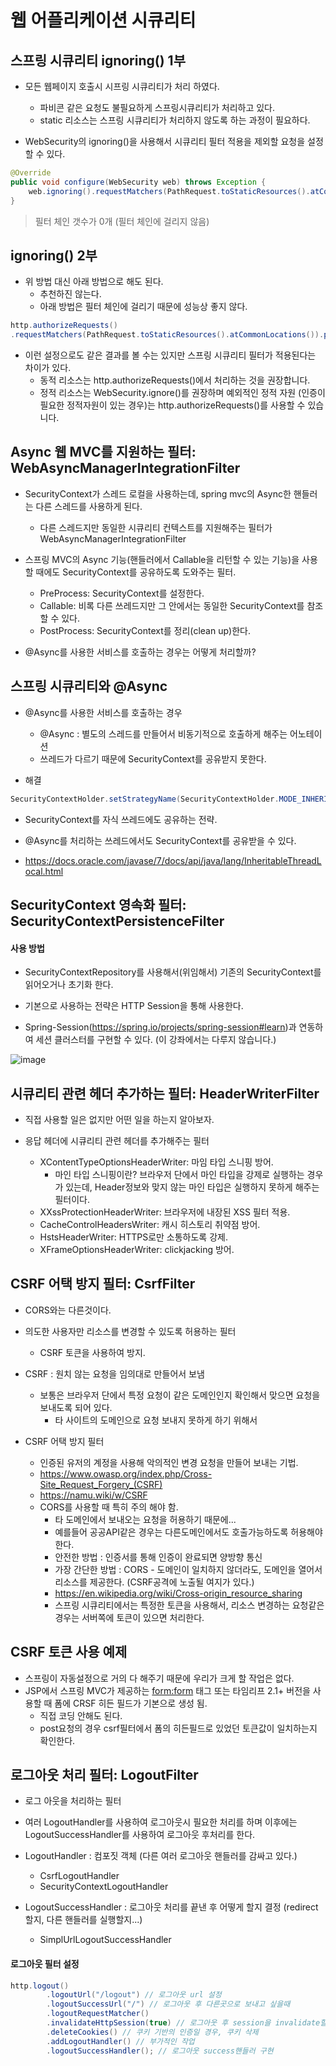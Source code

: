 # 웹 어플리케이션 시큐리티

## 스프링 시큐리티 ignoring() 1부
+ 모든 웹페이지 호출시 시프링 시큐리티가 처리 하였다.
  - 파비콘 같은 요청도 불필요하게 스프링시큐리티가 처리하고 있다.
  - static 리소스는 스프링 시큐리티가 처리하지 않도록 하는 과정이 필요하다. 

+ WebSecurity의 ignoring()을 사용해서 시큐리티 필터 적용을 제외할 요청을 설정할 수 있다.
```java
@Override
public void configure(WebSecurity web) throws Exception {
    web.ignoring().requestMatchers(PathRequest.toStaticResources().atCommonLocations());
}
```

> 필터 체인 갯수가 0개 (필터 체인에 걸리지 않음)

## ignoring() 2부

+ 위 방법 대신 아래 방법으로 해도 된다.
  - 추천하진 않는다.
  - 아래 방법은 필터 체인에 걸리기 때문에 성능상 좋지 않다.
```java
http.authorizeRequests()
.requestMatchers(PathRequest.toStaticResources().atCommonLocations()).permitAll()
```

+ 이런 설정으로도 같은 결과를 볼 수는 있지만 스프링 시큐리티 필터가 적용된다는 차이가 있다.
  - 동적 리소스는 http.authorizeRequests()에서 처리하는 것을 권장합니다.
  - 정적 리소스는 WebSecurity.ignore()를 권장하며 예외적인 정적 자원 (인증이 필요한 정적자원이 있는 경우)는 http.authorizeRequests()를 사용할 수 있습니다.

## Async 웹 MVC를 지원하는 필터: WebAsyncManagerIntegrationFilter
+ SecurityContext가 스레드 로컬을 사용하는데, spring mvc의 Async한 핸들러는 다른 스레드를 사용하게 된다.
  - 다른 스레드지만 동일한 시큐리티 컨텍스트를 지원해주는 필터가 WebAsyncManagerIntegrationFilter

+ 스프링 MVC의 Async 기능(핸들러에서 Callable을 리턴할 수 있는 기능)을 사용할 때에도 SecurityContext를 공유하도록 도와주는 필터.
  - PreProcess: SecurityContext를 설정한다.
  - Callable: 비록 다른 쓰레드지만 그 안에서는 동일한 SecurityContext를 참조할 수 있다.
  - PostProcess: SecurityContext를 정리(clean up)한다.

+ @Async를 사용한 서비스를 호출하는 경우는 어떻게 처리할까?

## 스프링 시큐리티와 @Async
+ @Async를 사용한 서비스를 호출하는 경우
  - @Async : 별도의 스레드를 만들어서 비동기적으로 호출하게 해주는 어노테이션
  - 쓰레드가 다르기 때문에 SecurityContext를 공유받지 못한다.

+ 해결
```java
SecurityContextHolder.setStrategyName(SecurityContextHolder.MODE_INHERITABLETHREADLOCAL);
```
+ SecurityContext를 자식 쓰레드에도 공유하는 전략.
+ @Async를 처리하는 쓰레드에서도 SecurityContext를 공유받을 수 있다.

+ https://docs.oracle.com/javase/7/docs/api/java/lang/InheritableThreadLocal.html

## SecurityContext 영속화 필터: SecurityContextPersistenceFilter

#### 사용 방법
+ SecurityContextRepository를 사용해서(위임해서) 기존의 SecurityContext를 읽어오거나 초기화 한다.

+ 기본으로 사용하는 전략은 HTTP Session을 통해 사용한다.
+ Spring-Session(https://spring.io/projects/spring-session#learn)과 연동하여 세션 클러스터를 구현할 수 있다. (이 강좌에서는 다루지 않습니다.)

![image](https://user-images.githubusercontent.com/49984996/148961921-6619bfaa-86b6-41f6-b449-d27083808120.png)

## 시큐리티 관련 헤더 추가하는 필터: HeaderWriterFilter
+ 직접 사용할 일은 없지만 어떤 일을 하는지 알아보자.

+ 응답 헤더에 시큐리티 관련 헤더를 추가해주는 필터
  - XContentTypeOptionsHeaderWriter: 마임 타입 스니핑 방어.
    - 마인 타입 스니핑이란? 브라우저 단에서 마인 타입을 강제로 실행하는 경우가 있는데, Header정보와 맞지 않는 마인 타입은 실행하지 못하게 해주는 필터이다.
  - XXssProtectionHeaderWriter: 브라우저에 내장된 XSS 필터 적용.
  - CacheControlHeadersWriter: 캐시 히스토리 취약점 방어.
  - HstsHeaderWriter: HTTPS로만 소통하도록 강제.
  - XFrameOptionsHeaderWriter: clickjacking 방어.

## CSRF 어택 방지 필터: CsrfFilter
+ CORS와는 다른것이다.
+ 의도한 사용자만 리소스를 변경할 수 있도록 허용하는 필터
  - CSRF 토큰을 사용하여 방지.

+ CSRF : 원치 않는 요청을 임의대로 만들어서 보냄
  - 보통은 브라우저 단에서 특정 요청이 같은 도메인인지 확인해서 맞으면 요청을 보내도록 되어 있다.
    - 타 사이트의 도메인으로 요청 보내지 못하게 하기 위해서

+ CSRF 어택 방지 필터
  - 인증된 유저의 계정을 사용해 악의적인 변경 요청을 만들어 보내는 기법.
  - https://www.owasp.org/index.php/Cross-Site_Request_Forgery_(CSRF)
  - https://namu.wiki/w/CSRF
  - CORS를 사용할 때 특히 주의 해야 함.
    - 타 도메인에서 보내오는 요청을 허용하기 때문에...
    - 예를들어 공공API같은 경우는 다른도메인에서도 호출가능하도록 허용해야 한다.
    - 안전한 방법 : 인증서를 통해 인증이 완료되면 양방향 통신
    - 가장 간단한 방법 : CORS - 도메인이 일치하지 않더라도, 도메인을 열어서 리소스를 제공한다. (CSRF공격에 노출될 여지가 있다.)
    - https://en.wikipedia.org/wiki/Cross-origin_resource_sharing
    - 스프링 시큐리티에서는 특정한 토큰을 사용해서, 리소스 변경하는 요청같은 경우는 서버쪽에 토큰이 있으면 처리한다.

## CSRF 토큰 사용 예제

+ 스프링이 자동설정으로 거의 다 해주기 때문에 우리가 크게 할 작업은 없다.
+ JSP에서 스프링 MVC가 제공하는 <form:form> 태그 또는 타임리프 2.1+ 버전을 사용할 때 폼에 CRSF 히든 필드가 기본으로 생성 됨.
  - 직접 코딩 안해도 된다. 
  - post요청의 경우 csrf필터에서 폼의 히든필드로 있었던 토큰값이 일치하는지 확인한다. 

## 로그아웃 처리 필터: LogoutFilter
+ 로그 아웃을 처리하는 필터
+ 여러 LogoutHandler를 사용하여 로그아웃시 필요한 처리를 하며 이후에는 LogoutSuccessHandler를 사용하여 로그아웃 후처리를 한다.

+ LogoutHandler : 컴포짓 객체 (다른 여러 로그아웃 핸들러를 감싸고 있다.)
  - CsrfLogoutHandler
  - SecurityContextLogoutHandler

+ LogoutSuccessHandler : 로그아웃 처리를 끝낸 후 어떻게 할지 결정 (redirect 할지, 다른 핸들러를 실행할지...)
  - SimplUrlLogoutSuccessHandler

#### 로그아웃 필터 설정
```java
http.logout()
        .logoutUrl("/logout") // 로그아웃 url 설정
        .logoutSuccessUrl("/") // 로그아웃 후 다른곳으로 보내고 싶을때
        .logoutRequestMatcher()
        .invalidateHttpSession(true) // 로그아웃 후 session을 invalidate할 것인지
        .deleteCookies() // 쿠키 기반의 인증일 경우, 쿠키 삭제
        .addLogoutHandler() // 부가적인 작업
        .logoutSuccessHandler(); // 로그아웃 success핸들러 구현
```
